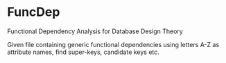 # FuncDep
Functional Dependency Analysis for Database Design Theory

Given file containing generic functional dependencies using letters A-Z as attribute names, find super-keys, candidate keys etc.

